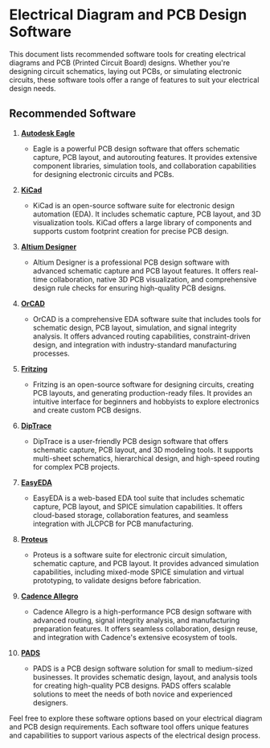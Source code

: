 # Electrical Diagram and PCB Design Software

This document lists recommended software tools for creating electrical diagrams and PCB (Printed Circuit Board) designs. Whether you're designing circuit schematics, laying out PCBs, or simulating electronic circuits, these software tools offer a range of features to suit your electrical design needs.

## Recommended Software

1. **[Autodesk Eagle](https://www.autodesk.com/products/eagle/overview)**
   - Eagle is a powerful PCB design software that offers schematic capture, PCB layout, and autorouting features. It provides extensive component libraries, simulation tools, and collaboration capabilities for designing electronic circuits and PCBs.

2. **[KiCad](https://kicad.org/)**
   - KiCad is an open-source software suite for electronic design automation (EDA). It includes schematic capture, PCB layout, and 3D visualization tools. KiCad offers a large library of components and supports custom footprint creation for precise PCB design.

3. **[Altium Designer](https://www.altium.com/)**
   - Altium Designer is a professional PCB design software with advanced schematic capture and PCB layout features. It offers real-time collaboration, native 3D PCB visualization, and comprehensive design rule checks for ensuring high-quality PCB designs.

4. **[OrCAD](https://www.orcad.com/)**
   - OrCAD is a comprehensive EDA software suite that includes tools for schematic design, PCB layout, simulation, and signal integrity analysis. It offers advanced routing capabilities, constraint-driven design, and integration with industry-standard manufacturing processes.

5. **[Fritzing](https://fritzing.org/)**
   - Fritzing is an open-source software for designing circuits, creating PCB layouts, and generating production-ready files. It provides an intuitive interface for beginners and hobbyists to explore electronics and create custom PCB designs.

6. **[DipTrace](https://www.diptrace.com/)**
   - DipTrace is a user-friendly PCB design software that offers schematic capture, PCB layout, and 3D modeling tools. It supports multi-sheet schematics, hierarchical design, and high-speed routing for complex PCB projects.

7. **[EasyEDA](https://easyeda.com/)**
   - EasyEDA is a web-based EDA tool suite that includes schematic capture, PCB layout, and SPICE simulation capabilities. It offers cloud-based storage, collaboration features, and seamless integration with JLCPCB for PCB manufacturing.

8. **[Proteus](https://www.labcenter.com/)**
   - Proteus is a software suite for electronic circuit simulation, schematic capture, and PCB layout. It provides advanced simulation capabilities, including mixed-mode SPICE simulation and virtual prototyping, to validate designs before fabrication.

9. **[Cadence Allegro](https://www.cadence.com/en/products/pcb/design-solutions/allegro-pcb-designer)**
   - Cadence Allegro is a high-performance PCB design software with advanced routing, signal integrity analysis, and manufacturing preparation features. It offers seamless collaboration, design reuse, and integration with Cadence's extensive ecosystem of tools.

10. **[PADS](https://www.pads.com/pads-professional-pcb-design/)**
    - PADS is a PCB design software solution for small to medium-sized businesses. It provides schematic design, layout, and analysis tools for creating high-quality PCB designs. PADS offers scalable solutions to meet the needs of both novice and experienced designers.

Feel free to explore these software options based on your electrical diagram and PCB design requirements. Each software tool offers unique features and capabilities to support various aspects of the electrical design process.
